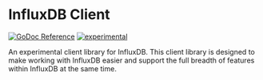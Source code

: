 # InfluxDB Client
[![GoDoc Reference](https://godoc.org/github.com/influxdata/influxdb-client?status.svg)](https://godoc.org/github.com/influxdata/influxdb-client) [![experimental](http://badges.github.io/stability-badges/dist/experimental.svg)](http://github.com/badges/stability-badges)

An experimental client library for InfluxDB. This client library is
designed to make working with InfluxDB easier and support the full
breadth of features within InfluxDB at the same time.
